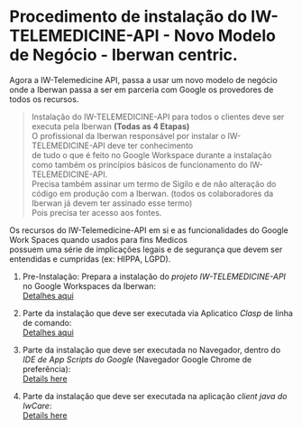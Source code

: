 # Procedimento de instalação do IW-TELEMEDICINE-API - Novo Modelo de Negócio - Iberwan centric.

Agora a IW-Telemedicine API, passa a usar um novo modelo de negócio onde a Iberwan passa a ser em parceria com  Google os provedores de todos os recursos.

> Instalação do IW-TELEMEDICINE-API para todos o clientes deve ser executa pela Iberwan **(Todas as 4 Etapas)**  
O profissional da Iberwan responsável por instalar o IW-TELEMEDICINE-API deve ter conhecimento  
de tudo o que é feito no Google Workspace durante a instalação como também os princípios básicos de funcionamento do IW-TELEMEDICINE-API.  
Precisa também assinar um termo de Sigilo e de não alteração do código em produção com a Iberwan. (todos os colaboradores da Iberwan já devem ter assinado esse termo)  
Pois precisa ter acesso aos fontes.

Os recursos do IW-Telemedicine-API em si e as funcionalidades do Google Work Spaces quando usados para fins Medicos  
possuem uma série de implicações legais e de segurança que devem ser entendidas e cumpridas (ex: HIPPA, LGPD).

1. Pre-Instalação: Prepara a instalação do *projeto IW-TELEMEDICINE-API* no Google Workspaces da Iberwan:  
   [Detalhes aqui](installing-iw-telemedicine-in-clients-pre-install-lang-pt.md)

2. Parte da instalação que deve ser executada via Aplicatico *Clasp* de linha de comando:  
   [Detalhes aqui](installing-iw-telemedicine-in-clients-clasp-cli-lang-pt.md)   
  
3. Parte da instalação que deve ser executada no Navegador, dentro do *IDE de App Scripts do Google* (Navegador Google Chrome de preferência):  
   [Details here](installing-iw-telemedicine-in-clients-gas-ide-lang-pt.md)

4. Parte da instalação que deve ser executada na aplicação *client java do IwCare*:  
   [Details here](installing-iw-telemedicine-in-clients-iwcare-config-lang-pt.md)  




